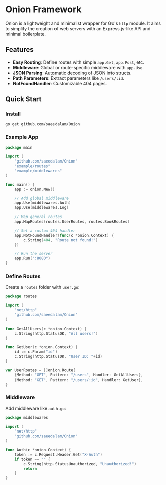 # Onion Framework

Onion is a lightweight and minimalist wrapper for Go's `http` module. It aims to simplify the creation of web servers with an Express.js-like API and minimal boilerplate.

## Features
- **Easy Routing**: Define routes with simple `app.Get`, `app.Post`, etc.
- **Middleware**: Global or route-specific middleware with `app.Use`.
- **JSON Parsing**: Automatic decoding of JSON into structs.
- **Path Parameters**: Extract parameters like `/users/:id`.
- **NotFoundHandler**: Customizable 404 pages.

## Quick Start

### Install
```bash
go get github.com/saeedalam/Onion
```

### Example App

```go
package main

import (
    "github.com/saeedalam/Onion"
    "example/routes"
    "example/middlewares"
)

func main() {
    app := onion.New()

    // Add global middleware
    app.Use(middlewares.Auth)
    app.Use(middlewares.Log)

    // Map general routes
    app.MapRoutes(routes.UserRoutes, routes.BookRoutes)

    // Set a custom 404 handler
    app.NotFoundHandler(func(c *onion.Context) {
        c.String(404, "Route not found!")
    })

    // Run the server
    app.Run(":8080")
}
```

### Define Routes
Create a `routes` folder with `user.go`:

```go
package routes

import (
    "net/http"
    "github.com/saeedalam/Onion"
)

func GetAllUsers(c *onion.Context) {
    c.String(http.StatusOK, "All users!")
}

func GetUser(c *onion.Context) {
    id := c.Param("id")
    c.String(http.StatusOK, "User ID: "+id)
}

var UserRoutes = []onion.Route{
    {Method: "GET", Pattern: "/users", Handler: GetAllUsers},
    {Method: "GET", Pattern: "/users/:id", Handler: GetUser},
}
```

### Middleware
Add middleware like `auth.go`:

```go
package middlewares

import (
    "net/http"
    "github.com/saeedalam/Onion"
)

func Auth(c *onion.Context) {
    token := c.Request.Header.Get("X-Auth")
    if token == "" {
        c.String(http.StatusUnauthorized, "Unauthorized!")
        return
    }
}
```
